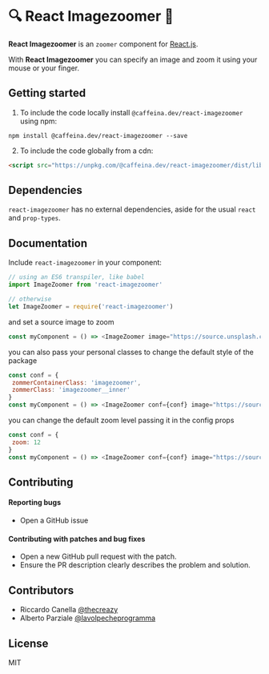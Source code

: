 🔍 React Imagezoomer 🔎
===


**React Imagezoomer** is an `zoomer` component for [React.js](https://facebook.github.io/react/).

With **React Imagezoomer** you can specify an image and zoom it using your mouse or your finger.

Getting started
---

1. To include the code locally install `@caffeina.dev/react-imagezoomer` using npm:

  ```
  npm install @caffeina.dev/react-imagezoomer --save
  ```

2. To include the code globally from a cdn:
  ```html
  <script src="https://unpkg.com/@caffeina.dev/react-imagezoomer/dist/lib/"></script>
  ```

Dependencies
---
`react-imagezoomer` has no external dependencies, aside for the usual `react` and `prop-types`.


Documentation
---
Include `react-imagezoomer` in your component:

```js
// using an ES6 transpiler, like babel
import ImageZoomer from 'react-imagezoomer'

// otherwise
let ImageZoomer = require('react-imagezoomer')
```

and set a source image to zoom

```js
const myComponent = () => <ImageZoomer image="https://source.unsplash.com/random">
```

you can also pass your personal classes to change the default style of the package

```js
const conf = {
 zommerContainerClass: 'imagezoomer',
 zommerClass: 'imagezoomer__inner'
}
const myComponent = () => <ImageZoomer conf={conf} image="https://source.unsplash.com/random">
```

you can change the default zoom level passing it in the config props

```js
const conf = {
 zoom: 12
}
const myComponent = () => <ImageZoomer conf={conf} image="https://source.unsplash.com/random">
```


Contributing
---

#### **Reporting bugs**

* Open a GitHub issue 

#### **Contributing with patches and bug fixes**

* Open a new GitHub pull request with the patch.
* Ensure the PR description clearly describes the problem and solution.


Contributors
---

- Riccardo Canella [@thecreazy](https://github.com/thecreazy)
- Alberto Parziale [@lavolpecheprogramma](https://github.com/lavolpecheprogramma)


License
---

MIT
